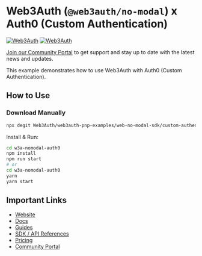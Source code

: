 # Web3Auth (`@web3auth/no-modal`) x Auth0 (Custom Authentication)

[![Web3Auth](https://img.shields.io/badge/Web3Auth-SDK-blue)](https://web3auth.io/docs/sdk/pnp/web/no-modal)
[![Web3Auth](https://img.shields.io/badge/Web3Auth-Community-cyan)](https://community.web3auth.io)

[Join our Community Portal](https://community.web3auth.io/) to get support and stay up to date with the latest news and updates.

This example demonstrates how to use Web3Auth with Auth0 (Custom Authentication).

## How to Use

### Download Manually

```bash
npx degit Web3Auth/web3auth-pnp-examples/web-no-modal-sdk/custom-authentication/auth0-react-no-modal-example w3a-nomodal-auth0
```

Install & Run:

```bash
cd w3a-nomodal-auth0
npm install
npm run start
# or
cd w3a-nomodal-auth0
yarn
yarn start
```

## Important Links

- [Website](https://web3auth.io)
- [Docs](https://web3auth.io/docs)
- [Guides](https://web3auth.io/docs/content-hub?type=guides)
- [SDK / API References](https://web3auth.io/docs/sdk)
- [Pricing](https://web3auth.io/pricing.html)
- [Community Portal](https://community.web3auth.io)
